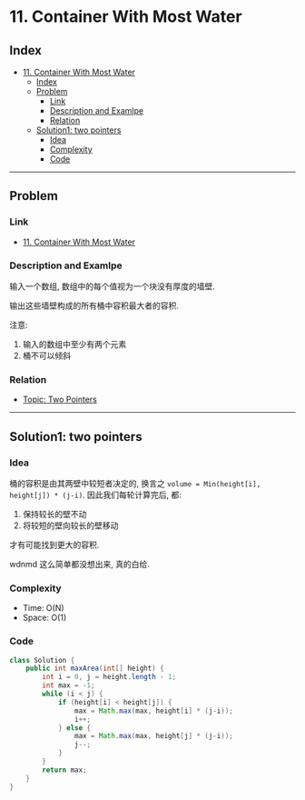 # 11. Container With Most Water

## Index

- [11. Container With Most Water](#11-container-with-most-water)
  - [Index](#index)
  - [Problem](#problem)
    - [Link](#link)
    - [Description and Examlpe](#description-and-examlpe)
    - [Relation](#relation)
  - [Solution1: two pointers](#solution1-two-pointers)
    - [Idea](#idea)
    - [Complexity](#complexity)
    - [Code](#code)

----

## Problem

### Link

- [11. Container With Most Water][1]

### Description and Examlpe

输入一个数组, 数组中的每个值视为一个块没有厚度的墙壁.

输出这些墙壁构成的所有桶中容积最大者的容积.

注意:

1. 输入的数组中至少有两个元素
2. 桶不可以倾斜

### Relation

- [Topic: Two Pointers][2]

----

## Solution1: two pointers

### Idea

桶的容积是由其两壁中较短者决定的, 换言之 `volume = Min(height[i], height[j]) * (j-i)`. 因此我们每轮计算完后, 都:

1. 保持较长的壁不动
2. 将较短的壁向较长的壁移动

才有可能找到更大的容积.

wdnmd 这么简单都没想出来, 真的白给.

### Complexity

- Time: O(N)
- Space: O(1)

### Code

```java
class Solution {
    public int maxArea(int[] height) {
        int i = 0, j = height.length - 1;
        int max = -1;
        while (i < j) {
            if (height[i] < height[j]) {
                max = Math.max(max, height[i] * (j-i));
                i++;
            } else {
                max = Math.max(max, height[j] * (j-i));
                j--;
            }
        }
        return max;
    }
}
```

[1]: https://leetcode.com/problems/container-with-most-water/
[2]: ../topics/two-pointers.md
